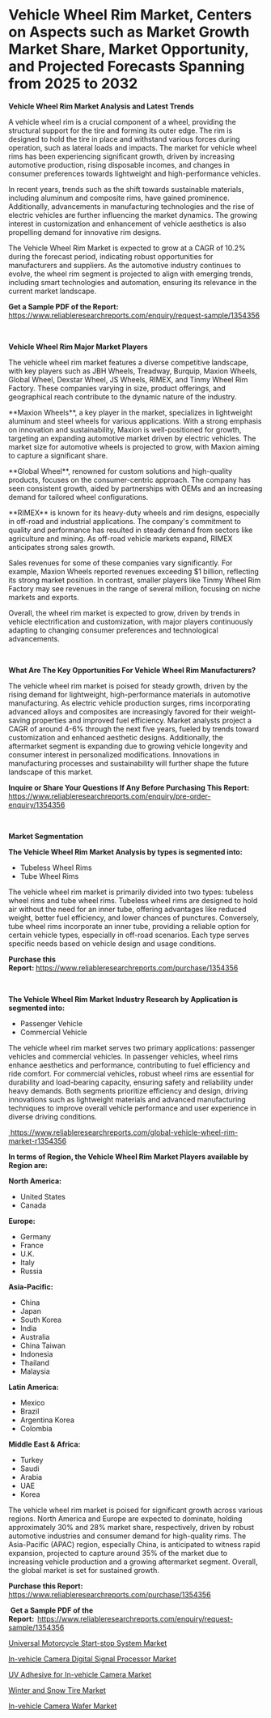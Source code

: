 <p><h1>Vehicle Wheel Rim Market, Centers on Aspects such as Market Growth Market Share, Market Opportunity, and Projected Forecasts Spanning from 2025 to 2032</h1></p><p><strong>Vehicle Wheel Rim Market Analysis and Latest Trends</strong></p>
<p><p>A vehicle wheel rim is a crucial component of a wheel, providing the structural support for the tire and forming its outer edge. The rim is designed to hold the tire in place and withstand various forces during operation, such as lateral loads and impacts. The market for vehicle wheel rims has been experiencing significant growth, driven by increasing automotive production, rising disposable incomes, and changes in consumer preferences towards lightweight and high-performance vehicles.</p><p>In recent years, trends such as the shift towards sustainable materials, including aluminum and composite rims, have gained prominence. Additionally, advancements in manufacturing technologies and the rise of electric vehicles are further influencing the market dynamics. The growing interest in customization and enhancement of vehicle aesthetics is also propelling demand for innovative rim designs.</p><p>The Vehicle Wheel Rim Market is expected to grow at a CAGR of 10.2% during the forecast period, indicating robust opportunities for manufacturers and suppliers. As the automotive industry continues to evolve, the wheel rim segment is projected to align with emerging trends, including smart technologies and automation, ensuring its relevance in the current market landscape.</p></p>
<p><strong>Get a Sample PDF of the Report:&nbsp;</strong> <a href="https://www.reliableresearchreports.com/enquiry/request-sample/1354356?utm_campaign=41&utm_medium=2&utm_source=Github&utm_content=ia&utm_term=31032025&utm_id=vehicle-wheel-rim">https://www.reliableresearchreports.com/enquiry/request-sample/1354356</a></p>
<p>&nbsp;</p>
<p><strong>Vehicle Wheel Rim Major Market Players</strong></p>
<p><p>The vehicle wheel rim market features a diverse competitive landscape, with key players such as JBH Wheels, Treadway, Burquip, Maxion Wheels, Global Wheel, Dexstar Wheel, JS Wheels, RIMEX, and Tinmy Wheel Rim Factory. These companies varying in size, product offerings, and geographical reach contribute to the dynamic nature of the industry.</p><p>**Maxion Wheels**, a key player in the market, specializes in lightweight aluminum and steel wheels for various applications. With a strong emphasis on innovation and sustainability, Maxion is well-positioned for growth, targeting an expanding automotive market driven by electric vehicles. The market size for automotive wheels is projected to grow, with Maxion aiming to capture a significant share.</p><p>**Global Wheel**, renowned for custom solutions and high-quality products, focuses on the consumer-centric approach. The company has seen consistent growth, aided by partnerships with OEMs and an increasing demand for tailored wheel configurations.</p><p>**RIMEX** is known for its heavy-duty wheels and rim designs, especially in off-road and industrial applications. The company's commitment to quality and performance has resulted in steady demand from sectors like agriculture and mining. As off-road vehicle markets expand, RIMEX anticipates strong sales growth.</p><p>Sales revenues for some of these companies vary significantly. For example, Maxion Wheels reported revenues exceeding $1 billion, reflecting its strong market position. In contrast, smaller players like Tinmy Wheel Rim Factory may see revenues in the range of several million, focusing on niche markets and exports.</p><p>Overall, the wheel rim market is expected to grow, driven by trends in vehicle electrification and customization, with major players continuously adapting to changing consumer preferences and technological advancements.</p></p>
<p>&nbsp;</p>
<p><strong>What Are The Key Opportunities For Vehicle Wheel Rim Manufacturers?</strong></p>
<p><p>The vehicle wheel rim market is poised for steady growth, driven by the rising demand for lightweight, high-performance materials in automotive manufacturing. As electric vehicle production surges, rims incorporating advanced alloys and composites are increasingly favored for their weight-saving properties and improved fuel efficiency. Market analysts project a CAGR of around 4-6% through the next five years, fueled by trends toward customization and enhanced aesthetic designs. Additionally, the aftermarket segment is expanding due to growing vehicle longevity and consumer interest in personalized modifications. Innovations in manufacturing processes and sustainability will further shape the future landscape of this market.</p></p>
<p><strong>Inquire or Share Your Questions If Any Before Purchasing This Report:</strong> <a href="https://www.reliableresearchreports.com/enquiry/pre-order-enquiry/1354356?utm_campaign=41&utm_medium=2&utm_source=Github&utm_content=ia&utm_term=31032025&utm_id=vehicle-wheel-rim">https://www.reliableresearchreports.com/enquiry/pre-order-enquiry/1354356</a></p>
<p>&nbsp;</p>
<p><strong>Market Segmentation</strong></p>
<p><strong>The Vehicle Wheel Rim Market Analysis by types is segmented into:</strong></p>
<p><ul><li>Tubeless Wheel Rims</li><li>Tube Wheel Rims</li></ul></p>
<p><p>The vehicle wheel rim market is primarily divided into two types: tubeless wheel rims and tube wheel rims. Tubeless wheel rims are designed to hold air without the need for an inner tube, offering advantages like reduced weight, better fuel efficiency, and lower chances of punctures. Conversely, tube wheel rims incorporate an inner tube, providing a reliable option for certain vehicle types, especially in off-road scenarios. Each type serves specific needs based on vehicle design and usage conditions.</p></p>
<p><strong>Purchase this Report:&nbsp;</strong><a href="https://www.reliableresearchreports.com/purchase/1354356?utm_campaign=41&utm_medium=2&utm_source=Github&utm_content=ia&utm_term=31032025&utm_id=vehicle-wheel-rim">https://www.reliableresearchreports.com/purchase/1354356</a></p>
<p>&nbsp;</p>
<p><strong>The Vehicle Wheel Rim Market Industry Research by Application is segmented into:</strong></p>
<p><ul><li>Passenger Vehicle</li><li>Commercial Vehicle</li></ul></p>
<p><p>The vehicle wheel rim market serves two primary applications: passenger vehicles and commercial vehicles. In passenger vehicles, wheel rims enhance aesthetics and performance, contributing to fuel efficiency and ride comfort. For commercial vehicles, robust wheel rims are essential for durability and load-bearing capacity, ensuring safety and reliability under heavy demands. Both segments prioritize efficiency and design, driving innovations such as lightweight materials and advanced manufacturing techniques to improve overall vehicle performance and user experience in diverse driving conditions.</p></p>
<p><a href="https://www.reliableresearchreports.com/global-vehicle-wheel-rim-market-r1354356?utm_campaign=41&utm_medium=2&utm_source=Github&utm_content=ia&utm_term=31032025&utm_id=vehicle-wheel-rim">&nbsp;https://www.reliableresearchreports.com/global-vehicle-wheel-rim-market-r1354356</a></p>
<p><strong>In terms of Region, the Vehicle Wheel Rim Market Players available by Region are:</strong></p>
<p>
    <p> <strong> North America: </strong>
        <ul>
            <li>United States</li>
            <li>Canada</li>
        </ul>
        </p> 
    <p> <strong> Europe: </strong>
        <ul>
            <li>Germany</li>
            <li>France</li>
            <li>U.K.</li>
            <li>Italy</li>
            <li>Russia</li>
        </ul>
        </p> 
    <p> <strong> Asia-Pacific: </strong>
        <ul>
            <li>China</li>
            <li>Japan</li>
            <li>South Korea</li>
            <li>India</li>
            <li>Australia</li>
            <li>China Taiwan</li>
            <li>Indonesia</li>
            <li>Thailand</li>
            <li>Malaysia</li>
        </ul>
        </p> 
    <p> <strong> Latin America: </strong>
        <ul>
            <li>Mexico</li>
            <li>Brazil</li>
            <li>Argentina Korea</li>
            <li>Colombia</li>
        </ul>
        </p> 
    <p> <strong> Middle East & Africa: </strong>
        <ul>
            <li>Turkey</li>
            <li>Saudi</li>
            <li>Arabia</li>
            <li>UAE</li>
            <li>Korea</li>
        </ul>
    </p>
    </p>
<p><p>The vehicle wheel rim market is poised for significant growth across various regions. North America and Europe are expected to dominate, holding approximately 30% and 28% market share, respectively, driven by robust automotive industries and consumer demand for high-quality rims. The Asia-Pacific (APAC) region, especially China, is anticipated to witness rapid expansion, projected to capture around 35% of the market due to increasing vehicle production and a growing aftermarket segment. Overall, the global market is set for sustained growth.</p></p>
<p><strong>Purchase this Report: </strong><a href="https://www.reliableresearchreports.com/purchase/1354356?utm_campaign=41&utm_medium=2&utm_source=Github&utm_content=ia&utm_term=31032025&utm_id=vehicle-wheel-rim">https://www.reliableresearchreports.com/purchase/1354356</a></p>
<p>&nbsp;<strong>Get a Sample PDF of the Report:&nbsp;&nbsp;</strong><a href="https://www.reliableresearchreports.com/enquiry/request-sample/1354356?utm_campaign=41&utm_medium=2&utm_source=Github&utm_content=ia&utm_term=31032025&utm_id=vehicle-wheel-rim">https://www.reliableresearchreports.com/enquiry/request-sample/1354356</a></p>
<p><strong></strong></p>
<p><p><a href="https://github.com/zdybelzinn/Market-Research-Report-List-1/blob/main/universal-motorcycle-start-stop-system-market.md?utm_campaign=41&utm_medium=2&utm_source=Github&utm_content=ia&utm_term=31032025&utm_id=vehicle-wheel-rim">Universal Motorcycle Start-stop System Market</a></p><p><a href="https://github.com/siwerhommer97/Market-Research-Report-List-1/blob/main/in-vehicle-camera-digital-signal-processor-market.md?utm_campaign=41&utm_medium=2&utm_source=Github&utm_content=ia&utm_term=31032025&utm_id=vehicle-wheel-rim">In-vehicle Camera Digital Signal Processor Market</a></p><p><a href="https://github.com/baatetoshda/Market-Research-Report-List-1/blob/main/uv-adhesive-for-in-vehicle-camera-market.md?utm_campaign=41&utm_medium=2&utm_source=Github&utm_content=ia&utm_term=31032025&utm_id=vehicle-wheel-rim">UV Adhesive for In-vehicle Camera Market</a></p><p><a href="https://github.com/tabormahay2f/Market-Research-Report-List-1/blob/main/winter-and-snow-tire-market.md?utm_campaign=41&utm_medium=2&utm_source=Github&utm_content=ia&utm_term=31032025&utm_id=vehicle-wheel-rim">Winter and Snow Tire Market</a></p><p><a href="https://github.com/naingbiner7i/Market-Research-Report-List-1/blob/main/in-vehicle-camera-wafer-market.md?utm_campaign=41&utm_medium=2&utm_source=Github&utm_content=ia&utm_term=31032025&utm_id=vehicle-wheel-rim">In-vehicle Camera Wafer Market</a></p></p>